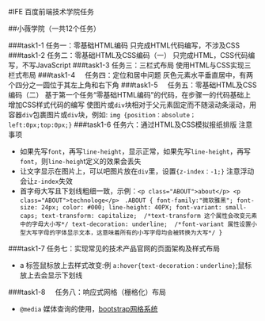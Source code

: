 #IFE 百度前端技术学院任务

##小薇学院（一共12个任务）

###task1-1    任务一：零基础HTML编码
只完成HTML代码编写，不涉及CSS
###task1-2    任务二：零基础HTML及CSS编码（一）
只完成HTML，CSS代码编写，不写JavaScript
###task1-3    任务三：三栏式布局
使用HTML与CSS实现三栏式布局
###task1-4     任务四：定位和居中问题
灰色元素水平垂直居中，有两个四分之一圆位于其左上角和右下角
###task1-5     任务五：零基础HTML及CSS编码（二）
基于第一个任务“零基础HTML编码”的代码，在步骤一的代码基础上增加CSS样式代码的编写
使图片或`div`块相对于父元素固定而不随滚动条滚动，用容器`div`包裹图片或`div`块，例如:
`img {position：absolute；left:0px;top:0px;}`
###task1-6     任务六：通过HTML及CSS模拟报纸排版
注意事项
* 如果先写`font`，再写`line-height`，显示正常，如果先写`line-height`，再写`font`，则`line-heigh`t定义的效果会丢失
* 让文字显示在图片上，可以吧图片放在`div`里，设置`{z-index：-1;}` 注意浮动会让`z-index`失效
* 首字母大写且下划线粗细一致，示例：`<p class="ABOUT">about</p> <p class="ABOUT">technologe</p>`
` .ABOUT {
  font-family:"微软雅黑";
  font-size: 24px;
  color: #000;
  line-height: 40PX;
  font-variant: small-caps;
  text-transform: capitalize;  /*text-transform 这个属性会改变元素中的字母大小写*/
  text-decoration: underline;  /*font-variant 属性设置小型大写字母的字体显示文本，这意味着所有的小写字母均会被转换为大写*/
}`

###task1-7     任务七：实现常见的技术产品官网的页面架构及样式布局
* a 标签鼠标放上去样式改变:例 `a:hover{text-decoration：underline}`;鼠标放上去会显示下划线

###task1-8     任务八：响应式网格（栅格化）布局
* `@media` 媒体查询的使用，[bootstrap网格系统](http://www.w3cschool.cn/bootstrap/bootstrap-v2-grid-system.html)
